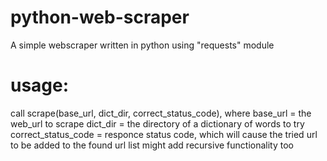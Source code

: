 # python-web-scraper
A simple webscraper written in python using "requests" module
# usage:
call scrape(base_url, dict_dir, correct_status_code), where
  base_url = the web_url to scrape
  dict_dir = the directory of a dictionary of words to try
  correct_status_code = responce status code, which will cause the tried url to be added to the found url list
might add recursive functionality too

